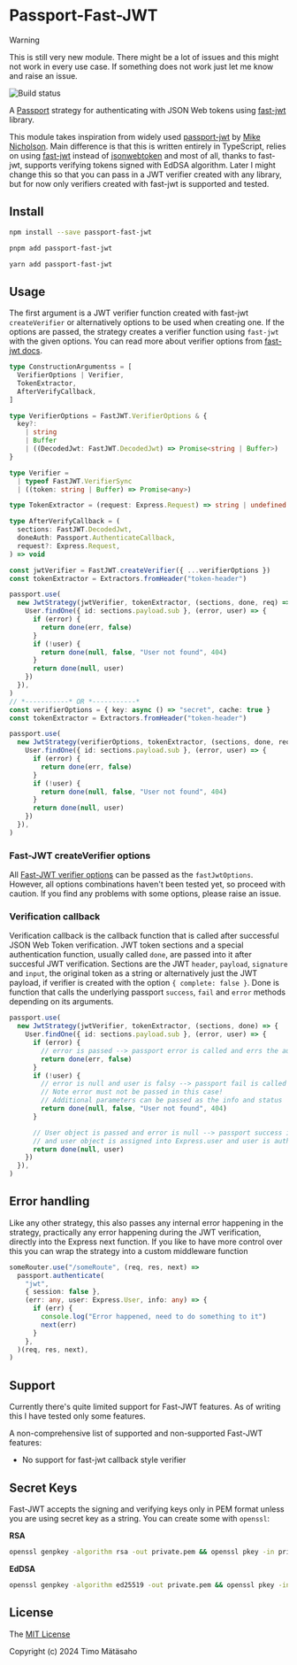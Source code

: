 # Passport-Fast-JWT

> [!WARNING]
> This is still very new module. There might be a lot of issues and this might not work in every use case. If something does not work just let me know and raise an issue.

![Build status](https://github.com/timjam/passport-fast-jwt/actions/workflows/runTests.yml/badge.svg?branch=main)

A [Passport](http://passportjs.org/) strategy for authenticating with JSON Web tokens using [fast-jwt](https://www.npmjs.com/package/fast-jwt) library.

This module takes inspiration from widely used [passport-jwt](https://www.npmjs.com/package/passport-jwt) by [Mike Nicholson](https://github.com/mikenicholson). Main difference is that this is written entirely in TypeScript, relies on using [fast-jwt](https://www.npmjs.com/package/fast-jwt) instead of [jsonwebtoken](https://github.com/auth0/node-jsonwebtoken) and most of all, thanks to fast-jwt, supports verifying tokens signed with EdDSA algorithm. Later I might change this so that you can pass in a JWT verifier created with any library, but for now only verifiers created with fast-jwt is supported and tested.

## Install

```bash
npm install --save passport-fast-jwt
```

```bash
pnpm add passport-fast-jwt
```

```bash
yarn add passport-fast-jwt
```

## Usage

The first argument is a JWT verifier function created with fast-jwt `createVerifier` or alternatively options to be used when creating one. If the options are passed, the strategy creates a verifier function using `fast-jwt` with the given options. You can read more about verifier options from [fast-jwt docs](https://github.com/nearform/fast-jwt?tab=readme-ov-file#createverifier).

```typescript
type ConstructionArgumentss = [
  VerifierOptions | Verifier,
  TokenExtractor,
  AfterVerifyCallback,
]

type VerifierOptions = FastJWT.VerifierOptions & {
  key?:
    | string
    | Buffer
    | ((DecodedJwt: FastJWT.DecodedJwt) => Promise<string | Buffer>)
}

type Verifier =
  | typeof FastJWT.VerifierSync
  | ((token: string | Buffer) => Promise<any>)

type TokenExtractor = (request: Express.Request) => string | undefined | null

type AfterVerifyCallback = (
  sections: FastJWT.DecodedJwt,
  doneAuth: Passport.AuthenticateCallback,
  request?: Express.Request,
) => void
```

```typescript
const jwtVerifier = FastJWT.createVerifier({ ...verifierOptions })
const tokenExtractor = Extractors.fromHeader("token-header")

passport.use(
  new JwtStrategy(jwtVerifier, tokenExtractor, (sections, done, req) => {
    User.findOne({ id: sections.payload.sub }, (error, user) => {
      if (error) {
        return done(err, false)
      }
      if (!user) {
        return done(null, false, "User not found", 404)
      }
      return done(null, user)
    })
  }),
)
// *-----------* OR *-----------*
const verifierOptions = { key: async () => "secret", cache: true }
const tokenExtractor = Extractors.fromHeader("token-header")

passport.use(
  new JwtStrategy(verifierOptions, tokenExtractor, (sections, done, req) => {
    User.findOne({ id: sections.payload.sub }, (error, user) => {
      if (error) {
        return done(err, false)
      }
      if (!user) {
        return done(null, false, "User not found", 404)
      }
      return done(null, user)
    })
  }),
)
```

### Fast-JWT createVerifier options

All [Fast-JWT verifier options](https://github.com/nearform/fast-jwt?tab=readme-ov-file#createverifier) can be passed as the `fastJwtOptions`. However, all options combinations haven't been tested yet, so proceed with caution. If you find any problems with some options, please raise an issue.

### Verification callback

Verification callback is the callback function that is called after successful JSON Web Token verification. JWT token sections and a special authentication function, usually called `done`, are passed into it after succesful JWT verification. Sections are the JWT `header`, `payload`, `signature` and `input`, the original token as a string or alternatively just the JWT payload, if verifier is created with the option `{ complete: false }`. Done is function that calls the underlying passport `success`, `fail` and `error` methods depending on its arguments.

```typescript
passport.use(
  new JwtStrategy(jwtVerifier, tokenExtractor, (sections, done) => {
    User.findOne({ id: sections.payload.sub }, (error, user) => {
      if (error) {
        // error is passed --> passport error is called and errs the authentication
        return done(err, false)
      }
      if (!user) {
        // error is null and user is falsy --> passport fail is called and fails the authentication.
        // Note error must not be passed in this case!
        // Additional parameters can be passed as the info and status
        return done(null, false, "User not found", 404)
      }

      // User object is passed and error is null --> passport success is called
      // and user object is assigned into Express.user and user is authenticated
      return done(null, user)
    })
  }),
)
```

## Error handling

Like any other strategy, this also passes any internal error happening in the strategy, practically any error happening during the JWT verification, directly into the Express next function. If you like to have more control over this you can wrap the strategy into a custom middleware function

```typescript
someRouter.use("/someRoute", (req, res, next) =>
  passport.authenticate(
    "jwt",
    { session: false },
    (err: any, user: Express.User, info: any) => {
      if (err) {
        console.log("Error happened, need to do something to it")
        next(err)
      }
    },
  )(req, res, next),
)
```

## Support

Currently there's quite limited support for Fast-JWT features. As of writing this I have tested only some features.

A non-comprehensive list of supported and non-supported Fast-JWT features:

- No support for fast-jwt callback style verifier

## Secret Keys

Fast-JWT accepts the signing and verifying keys only in PEM format unless you are using secret key as a string. You can create some with `openssl`:

**RSA**

```bash
openssl genpkey -algorithm rsa -out private.pem && openssl pkey -in private.pem -pubout -out public.pem
```

**EdDSA**

```bash
openssl genpkey -algorithm ed25519 -out private.pem && openssl pkey -in private.pem -pubout -out public.pem
```

## License

The [MIT License](http://opensource.org/licenses/MIT)

Copyright (c) 2024 Timo Mätäsaho
